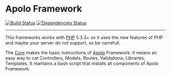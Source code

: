 # Apolo Framework

[![Build Status](https://travis-ci.org/ApoloPHP/Core.svg?branch=master)](https://travis-ci.org/ApoloPHP/Core)
[![Dependencies Status](https://depending.in/ApoloPHP/Core.png)](http://depending.in/ApoloPHP/Core)

---

This frameworks works with [PHP](http://php.net) 5.3.3+ so it uses
the new features of PHP and maybe your server do not support, so be
carrefull.

The [Core](http://github.com/ApoloPHP/Core) makes the basic
instructions of [Apolo](http://github.com/ApoloPHP) Framework. It
means an easy way to cat Controllers, Models, Routes, Validations,
Libraries, Templates. It mantains a bash script that installs all
components of Apolo Framework.
